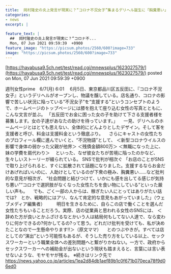 ```yaml
---
title:  岡村隆史の炎上発言が現実に？“コロナ不況女子”集まるデリヘル誕生に「胸糞悪い」  
categories:
- news
excerpt: |
  
feature_text: |
  ##  岡村隆史の炎上発言が現実に？“コロナ不...
  Mon, 07 Jun 2021 09:59:39  +0900
feature_image: "https://picsum.photos/2560/600?image=733"
image: "https://picsum.photos/2560/600?image=733"
---
```


[https://hayabusa9.5ch.net/test/read.cgi/mnewsplus/1623027579/](https://hayabusa9.5ch.net/test/read.cgi/mnewsplus/1623027579/)
posted on Mon, 07 Jun 2021 09:59:39  +0900

<!--more-->

週刊女性prime　6/7(月) 6:01 　6月5日、東京都品川区五反田に、『コロナ不況女子』というデリヘルがオープンし、物議を醸している。店名通り、コロナの影響で苦しい状況に陥っている“不況女子”を“支援する”というコンセプトのようで、ホームページのトップページには膝を抱えて座り込む女性の写真とともに、こんな文言が並ぶ。 「五反田でお金に困った女の子を助けて下さる支援者様を募集します。女の子達があなたの助けを待っています。」 　一見、デリヘルのホームページとはとても思えない、全体的にどんよりとしたデザイン。そして客を支援者と呼び、料金は支援料金という徹底ぶり。 　さらにキャストの女性たちのプロフィール欄に進んでいくと、“不況物語”として、 ＜新型コロナウイルスの影響で身体の弱かった父親が他界＞ ＜残債金額800万＞ ＜無職になった上に、妹の学費を肩代わり＞ 　といった、なぜ彼女たちが苦境に陥ったのかなど、生々しいストーリーが綴られている。 SNSで批判が相次ぐ 「お店のことがSNSで取り上げられると、すぐに拡散されて話題になりました。支援するならお金だけあげればいいのに、人助けとしているのが下衆の極み、胸糞悪い……など批判的な意見が相次ぎ、 “社会問題と結びつけて、いかにも感を出してる感じが気持ち悪い”“コロナで選択肢がなくなった女性たちを食い物にしている”といった厳しい声も。 　でも、ごく一部の人からは、稼ぎたい人にとってはありがたい話では?　とか、戦略的にはアリ、なんて肯定的な意見もあがっていました」（ウェブメディア編集者） 　 　明日を生きるために、自らこの店で働くことを選んだ女性たちもいることだろう。実際、店の従業員と思われる女性のSNSには、 ＜辞めた方が良いとかふざけるなとかいう人は結局何もしてない人達で、なら変わりに何かできるの?何かしてるの?って思う。どれだけ批判を受けても、私が決めたことなので一生懸命やります!!＞（原文ママ） 　とのつぶやきが。すべては店としての“演出”という可能性もあるが、そうした売り方をしている以上、セックスワーカーという職業全体への差別問題へと繋がりかねない。一方で、政府からセックスワーカーへの補助金が出ないという現状も踏まえると、言葉には言い表せないような、モヤモヤが残る。 ※続きはリンク先で https://news.yahoo.co.jp/articles/1ea2d84db1aef89b1c0f671b070eca78f9d06ed0
